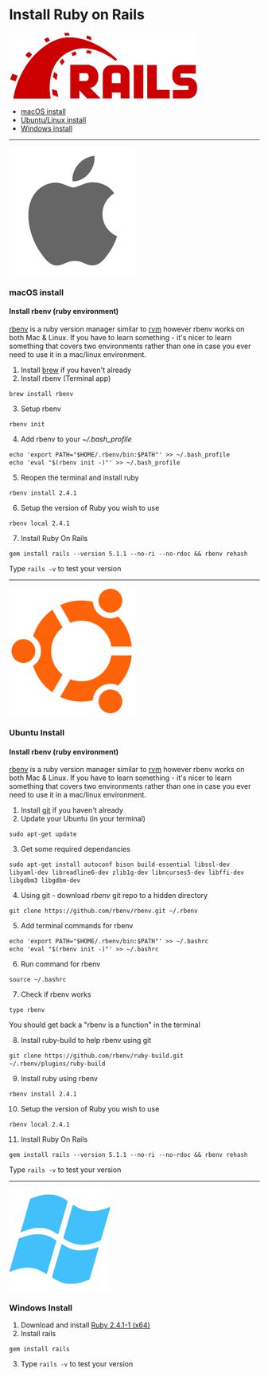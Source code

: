 # Install Ruby on Rails
![Rails logo](/assets/images/rails.png)

- [macOS install](#mac-os)
- [Ubuntu/Linux install](#ubuntu)
- [Windows install](#windows)

---


<a id="mac-os"></a>
![macOS logo](/assets/images/macos.png)
### macOS install

#### Install rbenv (ruby environment)
[rbenv](https://github.com/rbenv/rbenv) is a ruby version manager similar to [rvm](https://rvm.io/) however rbenv works on both Mac & Linux. If you have to learn something - it's nicer to learn something that covers two environments rather than one in case you ever need to use it in a mac/linux environment.

1. Install [brew](https://brew.sh/) if you haven't already
2. Install rbenv (Terminal app)
  ```
  brew install rbenv
  ```
3. Setup rbenv
  ```
  rbenv init
  ```
4. Add rbenv to your *~/.bash_profile*
  ```
  echo 'export PATH="$HOME/.rbenv/bin:$PATH"' >> ~/.bash_profile
  echo 'eval "$(rbenv init -)"' >> ~/.bash_profile
  ```
5. Reopen the terminal and install ruby
  ```
  rbenv install 2.4.1
  ```
6. Setup the version of Ruby you wish to use
  ```
  rbenv local 2.4.1
  ```
7. Install Ruby On Rails
  ```
  gem install rails --version 5.1.1 --no-ri --no-rdoc && rbenv rehash
  ```
  Type ```rails -v``` to test your version

---


<a id="ubuntu"></a>
![ubuntu logo](/assets/images/ubuntu.png)
### Ubuntu Install

#### Install rbenv (ruby environment)
[rbenv](https://github.com/rbenv/rbenv) is a ruby version manager similar to [rvm](https://rvm.io/) however rbenv works on both Mac & Linux. If you have to learn something - it's nicer to learn something that covers two environments rather than one in case you ever need to use it in a mac/linux environment.

1. Install [git](https://git-scm.com/download/linux) if you haven't already
2. Update your Ubuntu (in your terminal)
  ```
  sudo apt-get update
  ```
3. Get some required dependancies
  ```
  sudo apt-get install autoconf bison build-essential libssl-dev libyaml-dev libreadline6-dev zlib1g-dev libncurses5-dev libffi-dev libgdbm3 libgdbm-dev  
  ```
4. Using git - download *rbenv* git repo to a hidden directory
  ```
  git clone https://github.com/rbenv/rbenv.git ~/.rbenv
  ```
5. Add terminal commands for rbenv
  ```
  echo 'export PATH="$HOME/.rbenv/bin:$PATH"' >> ~/.bashrc
  echo 'eval "$(rbenv init -)"' >> ~/.bashrc
  ```
6. Run command for rbenv
  ```
  source ~/.bashrc
  ```
7. Check if rbenv works
  ```
  type rbenv
  ```
  You should get back a "rbenv is a function" in the terminal

8. Install ruby-build to help rbenv using git
  ```
  git clone https://github.com/rbenv/ruby-build.git ~/.rbenv/plugins/ruby-build
  ```
9. Install ruby using rbenv
  ```
  rbenv install 2.4.1
  ```
10. Setup the version of Ruby you wish to use
  ```
  rbenv local 2.4.1
  ```
11. Install Ruby On Rails
  ```
  gem install rails --version 5.1.1 --no-ri --no-rdoc && rbenv rehash
  ```
  Type ```rails -v``` to test your version

---



<a id="windows"></a>
![windows logo](/assets/images/windows.png)
### Windows Install

1. Download and install [Ruby 2.4.1-1 (x64)](https://rubyinstaller.org/downloads/)
2. Install rails
  ```
  gem install rails
  ```
3. Type ```rails -v``` to test your version
